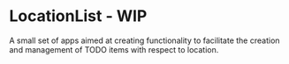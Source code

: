 # LocationList - WIP

A small set of apps aimed at creating functionality to facilitate the creation and management of TODO items with respect to location.


